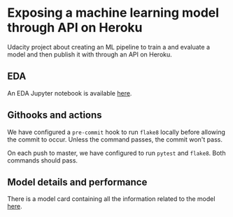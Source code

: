 # Exposing a machine learning model through API on Heroku


Udacity project about creating an ML pipeline to train a and evaluate a model and then publish it with through an API on Heroku.

## EDA

An EDA Jupyter notebook is available [here](starter/eda.ipynb).

## Githooks and actions

We have configured a `pre-commit` hook to run `flake8` locally before allowing the commit to occur.
Unless the command passes, the commit won't pass.

On each push to master, we have configured to run `pytest` and `flake8`. Both commands
should pass.

## Model details and performance

There is a model card containing all the information related to the model [here](model_card.md).